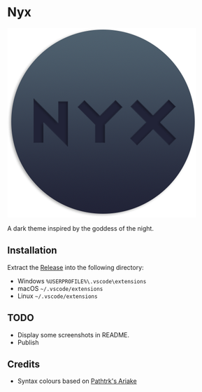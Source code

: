 # Nyx

![Nyx Icon](assets/icon.png)

A dark theme inspired by the goddess of the night.

## Installation

Extract the [Release](https://github.com/iambenzo/vscode-theme-nyx/releases) into the following directory:

* Windows `%USERPROFILE%\.vscode\extensions`
* macOS `~/.vscode/extensions`
* Linux `~/.vscode/extensions`

## TODO

* Display some screenshots in README.
* Publish

## Credits

* Syntax colours based on [Pathtrk's Ariake](https://github.com/pathtrk/ariake-dark-syntax)